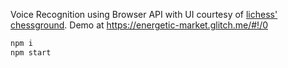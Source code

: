 Voice Recognition using Browser API with UI courtesy of [lichess' chessground](https://github.com/ornicar/chessground).
Demo at https://energetic-market.glitch.me/#!/0

```sh
npm i
npm start
```
